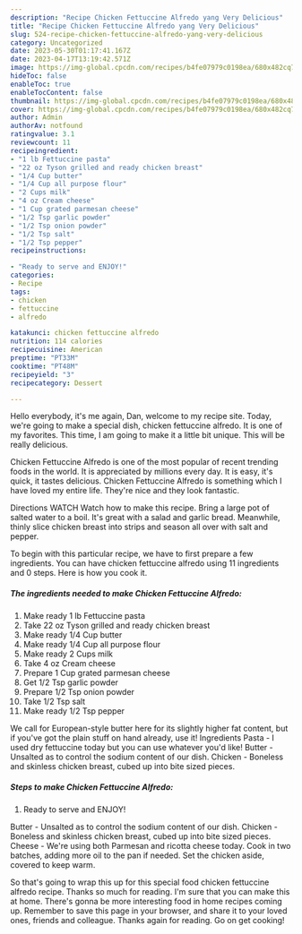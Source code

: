 ```yaml
---
description: "Recipe Chicken Fettuccine Alfredo yang Very Delicious"
title: "Recipe Chicken Fettuccine Alfredo yang Very Delicious"
slug: 524-recipe-chicken-fettuccine-alfredo-yang-very-delicious
category: Uncategorized
date: 2023-05-30T01:17:41.167Z
date: 2023-04-17T13:19:42.571Z
image: https://img-global.cpcdn.com/recipes/b4fe07979c0198ea/680x482cq70/chicken-fettuccine-alfredo-recipe-main-photo.jpg
hideToc: false
enableToc: true
enableTocContent: false
thumbnail: https://img-global.cpcdn.com/recipes/b4fe07979c0198ea/680x482cq70/chicken-fettuccine-alfredo-recipe-main-photo.jpg
cover: https://img-global.cpcdn.com/recipes/b4fe07979c0198ea/680x482cq70/chicken-fettuccine-alfredo-recipe-main-photo.jpg
author: Admin
authorAv: notfound
ratingvalue: 3.1
reviewcount: 11
recipeingredient:
- "1 lb Fettuccine pasta"
- "22 oz Tyson grilled and ready chicken breast"
- "1/4 Cup butter"
- "1/4 Cup all purpose flour"
- "2 Cups milk"
- "4 oz Cream cheese"
- "1 Cup grated parmesan cheese"
- "1/2 Tsp garlic powder"
- "1/2 Tsp onion powder"
- "1/2 Tsp salt"
- "1/2 Tsp pepper"
recipeinstructions:

- "Ready to serve and ENJOY!"
categories:
- Recipe
tags:
- chicken
- fettuccine
- alfredo

katakunci: chicken fettuccine alfredo 
nutrition: 114 calories
recipecuisine: American
preptime: "PT33M"
cooktime: "PT48M"
recipeyield: "3"
recipecategory: Dessert

---
```



Hello everybody, it's me again, Dan, welcome to my recipe site. Today, we're going to make a special dish, chicken fettuccine alfredo. It is one of my favorites. This time, I am going to make it a little bit unique. This will be really delicious.

Chicken Fettuccine Alfredo is one of the most popular of recent trending foods in the world. It is appreciated by millions every day. It is easy, it's quick, it tastes delicious. Chicken Fettuccine Alfredo is something which I have loved my entire life. They're nice and they look fantastic.

Directions WATCH Watch how to make this recipe. Bring a large pot of salted water to a boil. It&#39;s great with a salad and garlic bread. Meanwhile, thinly slice chicken breast into strips and season all over with salt and pepper.


To begin with this particular recipe, we have to first prepare a few ingredients. You can have chicken fettuccine alfredo using 11 ingredients and 0 steps. Here is how you cook it.

<!--inarticleads1-->

##### The ingredients needed to make Chicken Fettuccine Alfredo:

1. Make ready 1 lb Fettuccine pasta
1. Take 22 oz Tyson grilled and ready chicken breast
1. Make ready 1/4 Cup butter
1. Make ready 1/4 Cup all purpose flour
1. Make ready 2 Cups milk
1. Take 4 oz Cream cheese
1. Prepare 1 Cup grated parmesan cheese
1. Get 1/2 Tsp garlic powder
1. Prepare 1/2 Tsp onion powder
1. Take 1/2 Tsp salt
1. Make ready 1/2 Tsp pepper


We call for European-style butter here for its slightly higher fat content, but if you&#39;ve got the plain stuff on hand already, use it! Ingredients Pasta - I used dry fettuccine today but you can use whatever you&#39;d like! Butter - Unsalted as to control the sodium content of our dish. Chicken - Boneless and skinless chicken breast, cubed up into bite sized pieces. 

<!--inarticleads2-->

##### Steps to make Chicken Fettuccine Alfredo:


1. Ready to serve and ENJOY!

Butter - Unsalted as to control the sodium content of our dish. Chicken - Boneless and skinless chicken breast, cubed up into bite sized pieces. Cheese - We&#39;re using both Parmesan and ricotta cheese today. Cook in two batches, adding more oil to the pan if needed. Set the chicken aside, covered to keep warm. 

So that's going to wrap this up for this special food chicken fettuccine alfredo recipe. Thanks so much for reading. I'm sure that you can make this at home. There's gonna be more interesting food in home recipes coming up. Remember to save this page in your browser, and share it to your loved ones, friends and colleague. Thanks again for reading. Go on get cooking!
